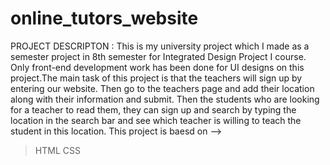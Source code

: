 # online_tutors_website
PROJECT DESCRIPTON : 
This is my university project which I made as a semester project in 8th semester for Integrated Design Project I course. Only front-end development work has been done for UI designs on this project.The main task of this project is that the teachers will sign up by entering our website. Then go to the teachers page and add their location along with their information and submit. Then the students who are looking for a teacher to read them, they can sign up and search by typing the location in the search bar and see which teacher is willing to teach the student in this location.
This project is baesd on -->
>HTML
>CSS


